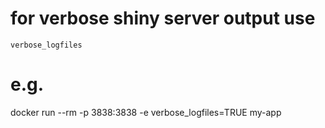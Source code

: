 # for verbose shiny server output use
```
verbose_logfiles
```
# e.g.
docker run --rm -p 3838:3838 -e verbose_logfiles=TRUE my-app

